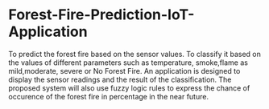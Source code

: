# Forest-Fire-Prediction-IoT-Application
To predict the forest fire based on the sensor values.
To classify it based on the values of different parameters such as temperature, smoke,flame as mild,moderate, severe or No Forest Fire.
An application is designed to display the sensor readings and the result of the classification.
The proposed system will also use fuzzy logic rules to express the chance of occurence of the forest fire in percentage in the near future.
